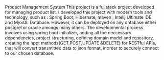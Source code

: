 Product Management System
This project is a fullstack project developed for managing product list. I developed this project with modern tools and technology,
such as : Spring Boot, Hibernate, maven , Intelij Ultimate IDE and MySQL Database. However, it can be deployed on any database either postgrel or oracle amongs many others.
The developmental process involves using spring boot initializer, adding all the neccessary dependencies, project structuring, defining domain model and repository,
creating the hppt methods(GET,POST,UPDATE &DELETE) for RESTful APIs, that will convert transmitted data to json format, inorder to securely connect to our chosen database.  
